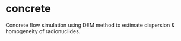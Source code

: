 # concrete
Concrete flow simulation using DEM method to estimate dispersion &amp; homogeneity of radionuclides.
